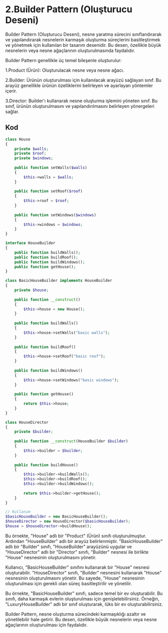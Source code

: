 # 2.Builder Pattern (Oluşturucu Deseni)

Builder Pattern (Oluşturucu Deseni), nesne yaratma sürecini sınıflandırarak ve yapılandırarak nesnelerin karmaşık oluşturma süreçlerini basitleştirmek ve yönetmek için kullanılan bir tasarım desenidir. Bu desen, özellikle büyük nesnelerin veya nesne ağaçlarının oluşturulmasında faydalıdır.

Builder Pattern genellikle üç temel bileşenle oluşturulur:

1.Product (Ürün): Oluşturulacak nesne veya nesne ağacı.

2.Builder: Ürünün oluşturulması için kullanılacak arayüzü sağlayan sınıf. Bu arayüz genellikle ürünün özelliklerini belirleyen ve ayarlayan yöntemler içerir.

3.Director: Builder'ı kullanarak nesne oluşturma işlemini yöneten sınıf. Bu sınıf, ürünün oluşturulmasını ve yapılandırılmasını belirleyen yönergeleri sağlar.

## Kod

```php
class House
{
    private $walls;
    private $roof;
    private $windows;
    
    public function setWalls($walls)
    {
        $this->walls = $walls;
    }
    
    public function setRoof($roof)
    {
        $this->roof = $roof;
    }
    
    public function setWindows($windows)
    {
        $this->windows = $windows;
    }
}

interface HouseBuilder
{
    public function buildWalls();
    public function buildRoof();
    public function buildWindows();
    public function getHouse();
}

class BasicHouseBuilder implements HouseBuilder
{
    private $house;
    
    public function __construct()
    {
        $this->house = new House();
    }
    
    public function buildWalls()
    {
        $this->house->setWalls("basic walls");
    }
    
    public function buildRoof()
    {
        $this->house->setRoof("basic roof");
    }
    
    public function buildWindows()
    {
        $this->house->setWindows("basic windows");
    }
    
    public function getHouse()
    {
        return $this->house;
    }
}

class HouseDirector
{
    private $builder;
    
    public function __construct(HouseBuilder $builder)
    {
        $this->builder = $builder;
    }
    
    public function buildHouse()
    {
        $this->builder->buildWalls();
        $this->builder->buildRoof();
        $this->builder->buildWindows();
        
        return $this->builder->getHouse();
    }
}

// Kullanım
$basicHouseBuilder = new BasicHouseBuilder();
$houseDirector = new HouseDirector($basicHouseBuilder);
$house = $houseDirector->buildHouse();

```

Bu örnekte, "House" adlı bir "Product" (Ürün) sınıfı oluşturulmuştur. Ardından "HouseBuilder" adlı bir arayüz belirlenmiştir. "BasicHouseBuilder" adlı bir "Builder" sınıfı, "HouseBuilder" arayüzünü uygular ve "HouseDirector" adlı bir "Director" sınıfı, "Builder" nesnesi ile birlikte "House" nesnesinin oluşturulmasını yönetir.

Kullanıcı, "BasicHouseBuilder" sınıfını kullanarak bir "House" nesnesi oluşturabilir. "HouseDirector" sınıfı, "Builder" nesnesini kullanarak "House" nesnesinin oluşturulmasını yönetir. Bu sayede, "House" nesnesinin oluşturulması için gerekli olan süreç basitleştirilir ve yönetilir.

Bu örnekte, "BasicHouseBuilder" sınıfı, sadece temel bir ev oluşturabilir. Bu sınıfı, daha karmaşık evlerin oluşturulması için genişletebilirsiniz. Örneğin, "LuxuryHouseBuilder" adlı bir sınıf oluşturarak, lüks bir ev oluşturabilirsiniz.

Builder Pattern, nesne oluşturma sürecindeki karmaşıklığı azaltır ve yönetilebilir hale getirir. Bu desen, özellikle büyük nesnelerin veya nesne ağaçlarının oluşturulması için faydalıdır.
